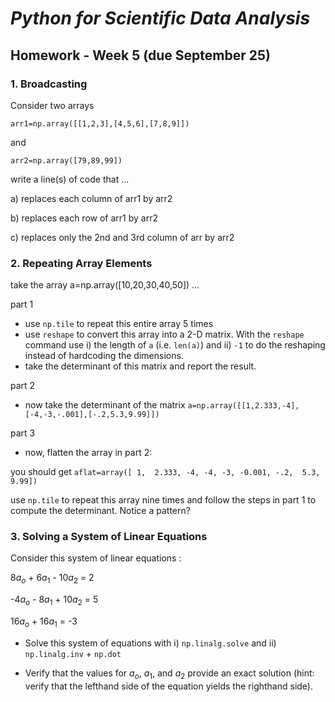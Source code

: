 # _Python for Scientific Data Analysis_

## Homework - Week 5 (due September 25)

### 1. Broadcasting

Consider two arrays

```
arr1=np.array([[1,2,3],[4,5,6],[7,8,9]])
```
and

```
arr2=np.array([79,89,99])
```

write a line(s) of code that ...

a) replaces each column of arr1 by arr2

b) replaces each row of arr1 by arr2

c) replaces only the 2nd and 3rd column of arr by arr2


### 2. Repeating Array Elements

take the array a=np.array([10,20,30,40,50]) ...

part 1

* use ``np.tile`` to repeat this entire array 5 times
* use ``reshape`` to convert this array into a 2-D matrix.   With the ``reshape`` command use i) the length of ``a``  (i.e. ``len(a)``) and ii) ``-1`` to do the reshaping instead of hardcoding the dimensions.
* take the determinant of this matrix and report the result.  

part 2

* now take the determinant of the matrix 
 ``a=np.array([[1,2.333,-4],[-4,-3,-.001],[-.2,5.3,9.99]])``
 
part 3
 
* now, flatten the array in part 2:

you should get ``aflat=array([ 1,  2.333, -4, -4, -3,
       -0.001, -.2,  5.3,  9.99])``
       
use ``np.tile`` to repeat this array 
 nine times and follow the steps in part 1 to compute the determinant.  Notice a pattern?
 
### 3. Solving a System of Linear Equations

Consider this system of linear equations :

8$a_{o}$ + 6$a_{1}$ - 10$a_{2}$ = 2

-4$a_{o}$ - 8$a_{1}$ + 10$a_{2}$ = 5

16$a_{o}$ + 16$a_{1}$  = -3

* Solve this system of equations with i) ``np.linalg.solve`` and ii) ``np.linalg.inv`` + ``np.dot``

* Verify that the values for $a_{o}$, $a_{1}$, and $a_{2}$ provide an exact solution (hint: verify that the lefthand side of the equation yields the righthand side).
 
 